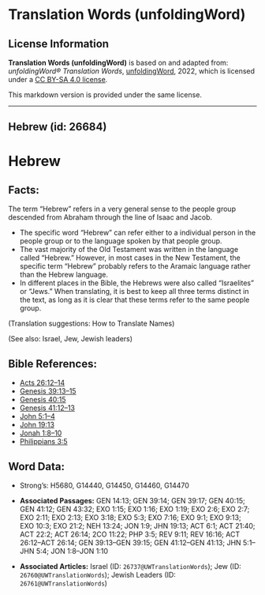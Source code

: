 # Translation Words (unfoldingWord)

## License Information

**Translation Words (unfoldingWord)** is based on and adapted from: _unfoldingWord® Translation Words_, [unfoldingWord](https://unfoldingword.org/utw), 2022, which is licensed under a [CC BY-SA 4.0 license](https://creativecommons.org/licenses/by-sa/4.0/legalcode.en).

This markdown version is provided under the same license.



--------------------------------

## Hebrew (id: 26684)

Hebrew
======

Facts:
------

The term “Hebrew” refers in a very general sense to the people group descended from Abraham through the line of Isaac and Jacob.

* The specific word “Hebrew” can refer either to a individual person in the people group or to the language spoken by that people group.
* The vast majority of the Old Testament was written in the language called “Hebrew.” However, in most cases in the New Testament, the specific term “Hebrew” probably refers to the Aramaic language rather than the Hebrew language.
* In different places in the Bible, the Hebrews were also called “Israelites” or “Jews.” When translating, it is best to keep all three terms distinct in the text, as long as it is clear that these terms refer to the same people group.

(Translation suggestions: How to Translate Names)

(See also: Israel, Jew, Jewish leaders)

Bible References:
-----------------

* [Acts 26:12–14](https://ref.ly/Acts26:12-Acts26:14)
* [Genesis 39:13–15](https://ref.ly/Gen39:13-Gen39:15)
* [Genesis 40:15](https://ref.ly/Gen40:15)
* [Genesis 41:12–13](https://ref.ly/Gen41:12-Gen41:13)
* [John 5:1–4](https://ref.ly/John5:1-John5:4)
* [John 19:13](https://ref.ly/John19:13)
* [Jonah 1:8–10](https://ref.ly/Jonah1:8-Jonah1:10)
* [Philippians 3:5](https://ref.ly/Phil3:5)

Word Data:
----------

* Strong’s: H5680, G14440, G14450, G14460, G14470

* **Associated Passages:** GEN 14:13; GEN 39:14; GEN 39:17; GEN 40:15; GEN 41:12; GEN 43:32; EXO 1:15; EXO 1:16; EXO 1:19; EXO 2:6; EXO 2:7; EXO 2:11; EXO 2:13; EXO 3:18; EXO 5:3; EXO 7:16; EXO 9:1; EXO 9:13; EXO 10:3; EXO 21:2; NEH 13:24; JON 1:9; JHN 19:13; ACT 6:1; ACT 21:40; ACT 22:2; ACT 26:14; 2CO 11:22; PHP 3:5; REV 9:11; REV 16:16; ACT 26:12–ACT 26:14; GEN 39:13–GEN 39:15; GEN 41:12–GEN 41:13; JHN 5:1–JHN 5:4; JON 1:8–JON 1:10
* **Associated Articles:** Israel (ID: `26737@UWTranslationWords`); Jew (ID: `26760@UWTranslationWords`); Jewish Leaders (ID: `26761@UWTranslationWords`)

